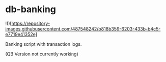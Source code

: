 # db-banking

!()[https://repository-images.githubusercontent.com/487548242/b818b359-6203-433b-b4c5-e7719e41352e]

Banking script with transaction logs.


(QB Version not currently working)

